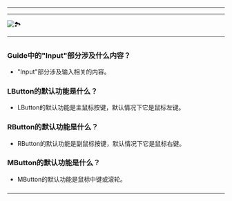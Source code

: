 # 
___
___
![🏞️](https://cdn.jsdelivr.net/gh/bwicarus/img/20240801185702.jpg)
___
## 
### Guide中的"Input"部分涉及什么内容？
- "Input"部分涉及输入相关的内容。
### 

### LButton的默认功能是什么？
- LButton的默认功能是主鼠标按键，默认情况下它是鼠标左键。
### 

### RButton的默认功能是什么？
- RButton的默认功能是副鼠标按键，默认情况下它是鼠标右键。
### 

### MButton的默认功能是什么？
- MButton的默认功能是鼠标中键或滚轮。
### 
___
